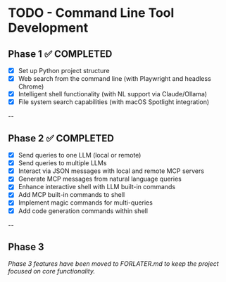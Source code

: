 # TODO - Command Line Tool Development

## Phase 1 ✅ COMPLETED
- [x] Set up Python project structure
- [x] Web search from the command line (with Playwright and headless Chrome)
- [x] Intelligent shell functionality (with NL support via Claude/Ollama)
- [x] File system search capabilities (with macOS Spotlight integration)

--

## Phase 2 ✅ COMPLETED
- [x] Send queries to one LLM (local or remote)
- [x] Send queries to multiple LLMs
- [x] Interact via JSON messages with local and remote MCP servers
- [x] Generate MCP messages from natural language queries
- [x] Enhance interactive shell with LLM built-in commands
- [x] Add MCP built-in commands to shell
- [x] Implement magic commands for multi-queries
- [x] Add code generation commands within shell

--

## Phase 3
*Phase 3 features have been moved to FORLATER.md to keep the project focused on core functionality.*